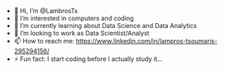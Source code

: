 - 👋 Hi, I’m @LambrosTs
- 👀 I’m interested in computers and coding
- 🌱 I’m currently learning about Data Science and Data Analytics
- 💞️ I’m looking to work as Data Scientist/Analyst
- 📫 How to reach me: https://www.linkedin.com/in/lampros-tsoumaris-295294156/
- ⚡ Fun fact: I start coding before I actually study it...

<!---
LambrosTs/LambrosTs is a ✨ special ✨ repository because its `README.md` (this file) appears on your GitHub profile.
You can click the Preview link to take a look at your changes.
--->
